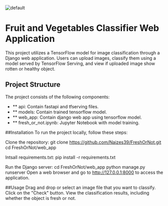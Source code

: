 ![default](https://github.com/user-attachments/assets/21d3f8ed-1bed-44ba-a99b-80c0cfa37326)

# Fruit and Vegetables Classifier Web Application

This project utilizes a TensorFlow model for image classification through a Django web application. Users can upload images, classify them using a model served by TensorFlow Serving, and view if uploaded image show rotten or healthy object.

## Project Structure

The project consists of the following components:

- ** api: Contain fastapi and tfserving files.
- ** models: Contain trained tensorflow model.
- ** web_app: Contain django web app using tensorflow model.
- ** fresh_or_not.ipynb: Jupyter Notebook with model training.

##Installation
To run the project locally, follow these steps:

Clone the repository:
  git clone https://github.com/Naizes39/FreshOrNot.git
  cd FreshOrNot/web_app
  
Intsall requirements.txt:
  pip install -r requirements.txt

Run the Django server:
  cd FreshOrNot/web_app
  python manage.py runserver
Open a web browser and go to http://127.0.0.1:8000 to access the application.

##Usage
  Drag and drop or select an image file that you want to classify.
  Click on the "Check" button.
  View the classification results, including whether the object is fresh or not.
